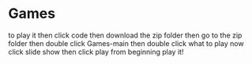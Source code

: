 # Games
to play it then click code then download the zip folder then go to the zip folder then double click Games-main
then double click what to play now click slide show then click play from beginning
play it!
